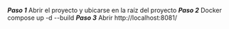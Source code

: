 ***Paso 1***
Abrir el proyecto y ubicarse en la raíz del proyecto
***Paso 2***
Docker compose up -d --build
***Paso 3***
Abrir http://localhost:8081/